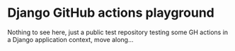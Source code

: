 # Django GitHub actions playground

Nothing to see here, just a public test repository testing some GH actions in a Django application context, move 
along...

